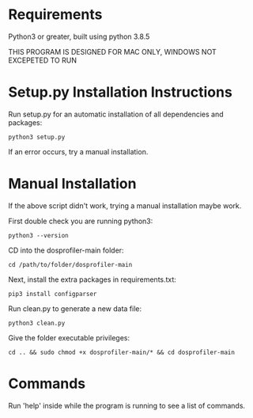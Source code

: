 # Requirements

Python3 or greater, built using python 3.8.5

THIS PROGRAM IS DESIGNED FOR MAC ONLY, WINDOWS NOT EXCEPETED TO RUN

#  Setup.py Installation Instructions

Run setup.py for an automatic installation of all dependencies and packages:
    
    python3 setup.py
 
If an error occurs, try a manual installation.

# Manual Installation

If the above script didn't work, trying a manual installation maybe work.

First double check you are running python3:

    python3 --version

CD into the dosprofiler-main folder:

    cd /path/to/folder/dosprofiler-main

Next, install the extra packages in requirements.txt:

    pip3 install configparser
    
Run clean.py to generate a new data file:

    python3 clean.py
    
Give the folder executable privileges:

    cd .. && sudo chmod +x dosprofiler-main/* && cd dosprofiler-main
    
# Commands

Run 'help' inside while the program is running to see a list of commands.
